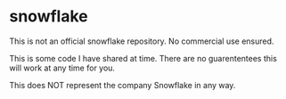 # snowflake
This is not an official snowflake repository. No commercial use ensured. 

This is some code I have shared at time. There are no guarententees this will work at any time for you.

This does NOT represent the company Snowflake in any way. 
